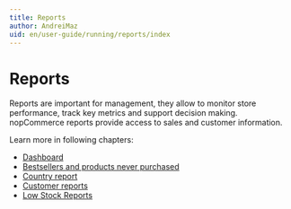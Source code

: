 ```yaml
---
title: Reports
author: AndreiMaz
uid: en/user-guide/running/reports/index
---
```

# Reports

Reports are important for management, they allow to monitor store performance, track key metrics and support decision making. nopCommerce reports provide access to sales and customer information.

Learn more in following chapters:

* [Dashboard](xref:en/user-guide/running/reports/dashboard)
* [Bestsellers and products never purchased](xref:en/user-guide/running/reports/bestsellers-never-purchased)
* [Country report](xref:en/user-guide/running/reports/country-report)
* [Customer reports](xref:en/user-guide/running/reports/customer-reports)
* [Low Stock Reports](xref:en/user-guide/running/reports/low-stock-reports)
